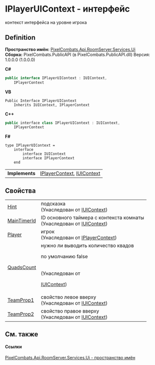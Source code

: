 # IPlayerUIContext - интерфейс


контекст интерфейса на уровне игрока



## Definition
**Пространство имён:** <a href="0529d6e2-f002-45fa-de24-d37a29132582">PixelCombats.Api.RoomServer.Services.Ui</a>  
**Сборка:** PixelCombats.PublicAPI (в PixelCombats.PublicAPI.dll) Версия: 1.0.0.0 (1.0.0.0)

**C#**
``` C#
public interface IPlayerUIContext : IUIContext, 
	IPlayerContext
```
**VB**
``` VB
Public Interface IPlayerUIContext
	Inherits IUIContext, IPlayerContext
```
**C++**
``` C++
public interface class IPlayerUIContext : IUIContext, 
	IPlayerContext
```
**F#**
``` F#
type IPlayerUIContext = 
    interface
        interface IUIContext
        interface IPlayerContext
    end
```

<table><tr><td><strong>Implements</strong></td><td><a href="a8c6f3fa-ac3b-6342-34e8-bdd1baed6b28">IPlayerContext</a>, <a href="0996842d-da3e-65a2-82bc-42e99c6c8daf">IUIContext</a></td></tr>
</table>



## Свойства
<table>
<tr>
<td><a href="f1631c08-d58c-29a4-fcb2-7a0703e0303b">Hint</a></td>
<td>подсказка<br />(Унаследован от <a href="0996842d-da3e-65a2-82bc-42e99c6c8daf">IUIContext</a>)</td></tr>
<tr>
<td><a href="52c23e4d-5392-9d51-4fb7-23b47ed5e175">MainTimerId</a></td>
<td>ID основного таймера с контекста комнаты<br />(Унаследован от <a href="0996842d-da3e-65a2-82bc-42e99c6c8daf">IUIContext</a>)</td></tr>
<tr>
<td><a href="6abdfe86-6da1-4e24-75f1-1be16ffbb7c6">Player</a></td>
<td>игрок<br />(Унаследован от <a href="a8c6f3fa-ac3b-6342-34e8-bdd1baed6b28">IPlayerContext</a>)</td></tr>
<tr>
<td><a href="1525c506-e9f7-f497-2ec5-9c7f595a8281">QuadsCount</a></td>
<td>нужно ли выводить количество квадов <p>по умолчанию false</p><br />(Унаследован от <a href="0996842d-da3e-65a2-82bc-42e99c6c8daf">

IUIContext</a>)</td></tr>
<tr>
<td><a href="ed2ee882-f8c9-7043-e196-f99a17f03133">TeamProp1</a></td>
<td>свойство левое вверху<br />(Унаследован от <a href="0996842d-da3e-65a2-82bc-42e99c6c8daf">IUIContext</a>)</td></tr>
<tr>
<td><a href="51240398-4ecc-32d1-95ca-55c1477a24fe">TeamProp2</a></td>
<td>свойство правое вверху<br />(Унаследован от <a href="0996842d-da3e-65a2-82bc-42e99c6c8daf">IUIContext</a>)</td></tr>
</table>

## См. также


#### Ссылки
<a href="0529d6e2-f002-45fa-de24-d37a29132582">PixelCombats.Api.RoomServer.Services.Ui - пространство имён</a>  
